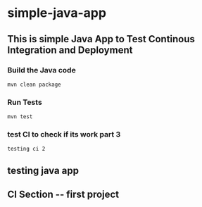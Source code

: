 # simple-java-app
## This is simple Java App to Test Continous Integration and Deployment

### Build the Java code
```mvn clean package```

### Run Tests
```mvn test```


### test CI to check if its work part 3
``` testing ci 2 ```

## testing java app 
## CI Section -- first project